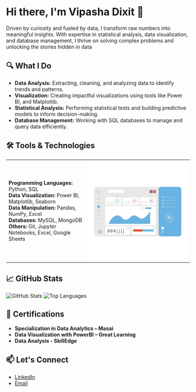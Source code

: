 # Hi there, I'm Vipasha Dixit 👋
Driven by curiosity and fueled by data, I transform raw numbers into meaningful insights. With expertise in statistical analysis, data visualization, and database management, I thrive on solving complex problems and unlocking the stories hidden in data

## 🔍 What I Do
- **Data Analysis:** Extracting, cleaning, and analyzing data to identify trends and patterns.
- **Visualization:** Creating impactful visualizations using tools like Power BI, and Matplotlib.
- **Statistical Analysis:** Performing statistical tests and building predictive models to inform decision-making.
- **Database Management:** Working with SQL databases to manage and query data efficiently.

## 🛠️ Tools & Technologies

|           |           |
|-----------|-----------|
| **Programming Languages:** Python, SQL<br>**Data Visualization:** Power BI, Matplotlib, Seaborn<br>**Data Manipulation:** Pandas, NumPy, Excel<br>**Databases:** MySQL, MongoDB<br>**Others:** Git, Jupyter Notebooks, Excel, Google Sheets             | ![Dashboard GIF](https://github.com/Vipasha23/Vipasha23/blob/main/giphy%20(2).webp) |


## 📈 GitHub Stats
![GitHub Stats](https://github-readme-stats.vercel.app/api?username=Vipasha23&show_icons=true&theme=radical)
![Top Languages](https://github-readme-stats.vercel.app/api/top-langs/?username=Vipasha23&layout=compact&theme=radical)


## 🏅 Certifications
- **Specialization in Data Analytics – Masai**
- **Data Visualization with PowerBI – Great Learning**
- **Data Analysis - SkillEdge**

## 📫 Let's Connect
- [LinkedIn](https://www.linkedin.com/in/vipasha-dixit-9370431b9)
- [Email](mailto:vipashadixit@gmail.com)


